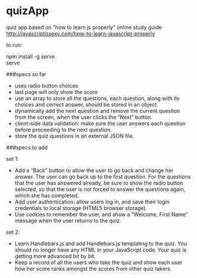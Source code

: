 # quizApp
quiz app based on "how to learn js properly" online study guide
<http://javascriptissexy.com/how-to-learn-javascript-properly>

to run:

npm install -g serve  
serve

###specs so far
- uses radio button choices
- last page will only show the score
- use an array to store all the questions, each question, along with its choices and correct answer, should be stored in an object. 
- dynamically add the next question and remove the current question from the screen, when the user clicks the “Next” button.
- client-side data validation: make sure the user answers each question before proceeding to the next question.
- store the quiz questions in an external JSON file.

###specs to add

set 1:
- Add a “Back” button to allow the user to go back and change her answer. The user can go back up to the first question. For the questions that the user has answered already, be sure to show the radio button selected, so that the user is not forced to answer the questions again, which she has completed.
- Add user authentication: allow users log in, and save their login credentials to local storage (HTML5 browser storage).
- Use cookies to remember the user, and show a “Welcome, First Name” message when the user returns to the quiz.

set 2:
- Learn Handlebars.js and add Handlebars.js templating to the quiz. You should no longer have any HTML in your JavaScript code. Your quiz is getting more advanced bit by bit.
- Keep a record of all the users who take the quiz and show each user how her score ranks amongst the scores from other quiz takers.